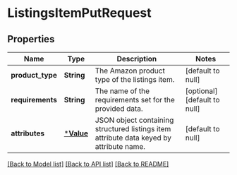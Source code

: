 # ListingsItemPutRequest

## Properties
Name | Type | Description | Notes
------------ | ------------- | ------------- | -------------
**product_type** | **String** | The Amazon product type of the listings item. | [default to null]
**requirements** | **String** | The name of the requirements set for the provided data. | [optional] [default to null]
**attributes** | [***Value**](Value.md) | JSON object containing structured listings item attribute data keyed by attribute name. | [default to null]

[[Back to Model list]](../README.md#documentation-for-models) [[Back to API list]](../README.md#documentation-for-api-endpoints) [[Back to README]](../README.md)


